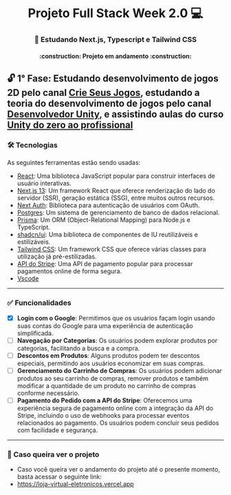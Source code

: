 <h1 align="center"> Projeto Full Stack Week 2.0 💻 </h1>

<h3 align="center"> 🥇 Estudando Next.js, Typescript e Tailwind CSS </h3>
           
<h4 align="center"> 
    :construction:  Projeto em andamento  :construction:
</h4>

## 🔓 1° Fase: Estudando desenvolvimento de jogos 2D pelo canal [Crie Seus Jogos](https://www.youtube.com/@CrieSeusJogos), estudando a teoria do desenvolvimento de jogos pelo canal [Desenvolvedor Unity](https://www.youtube.com/@DesenvolvedorUnity), e assistindo aulas do curso [Unity do zero ao profissional](https://cursos.dankicode.com/unity-zero-ao-profissional)

### 🛠 Tecnologias

As seguintes ferramentas estão sendo usadas:

- [React](https://react.dev): Uma biblioteca JavaScript popular para construir interfaces de usuário interativas.
- [Next.js 13](https://nextjs.org/blog/next-13): Um framework React que oferece renderização do lado do servidor (SSR), geração estática (SSG), entre muitos outros recursos.
- [Next Auth](https://next-auth.js.org): Biblioteca para autenticação de usuários com OAuth.
- [Postgres](https://www.postgresql.org): Um sistema de gerenciamento de banco de dados relacional.
- [Prisma](https://www.prisma.io): Um ORM (Object-Relational Mapping) para Node.js e TypeScript.
- [shadcn/ui](https://ui.shadcn.com): Uma biblioteca de componentes de IU reutilizáveis e estilizáveis.
- [Tailwind CSS](https://tailwindcss.com): Um framework CSS que oferece várias classes para utilização já pré-estilizadas.
- [API do Stripe](): Uma API de pagamento popular para processar pagamentos online de forma segura.
- [Vscode](https://visualstudio.microsoft.com/pt-br/#vs-section)

------

### ✅ Funcionalidades

- [x] **Login com o Google**: Permitimos que os usuários façam login usando suas contas do Google para uma experiência de autenticação simplificada.
- [ ] **Navegação por Categorias**: Os usuários podem explorar produtos por categorias, facilitando a busca e a compra.
- [ ] **Descontos em Produtos**: Alguns produtos podem ter descontos especiais, permitindo aos usuários economizar em suas compras.
- [ ] **Gerenciamento do Carrinho de Compras**: Os usuários podem adicionar produtos ao seu carrinho de compras, remover produtos e também modificar a quantidade de um produto no carrinho de compras conforme necessário.
- [ ] **Pagamento do Pedido com a API do Stripe**: Oferecemos uma experiência segura de pagamento online com a integração da API do Stripe, incluindo o uso de webhooks para processar eventos relacionados ao pagamento. Os usuários podem concluir seus pedidos com facilidade e segurança.

------

### 🤝 Caso queira ver o projeto
- Caso você queira ver o andamento do projeto até o presente momento, basta acessar o seguinte link:
- https://loja-virtual-eletronicos.vercel.app
